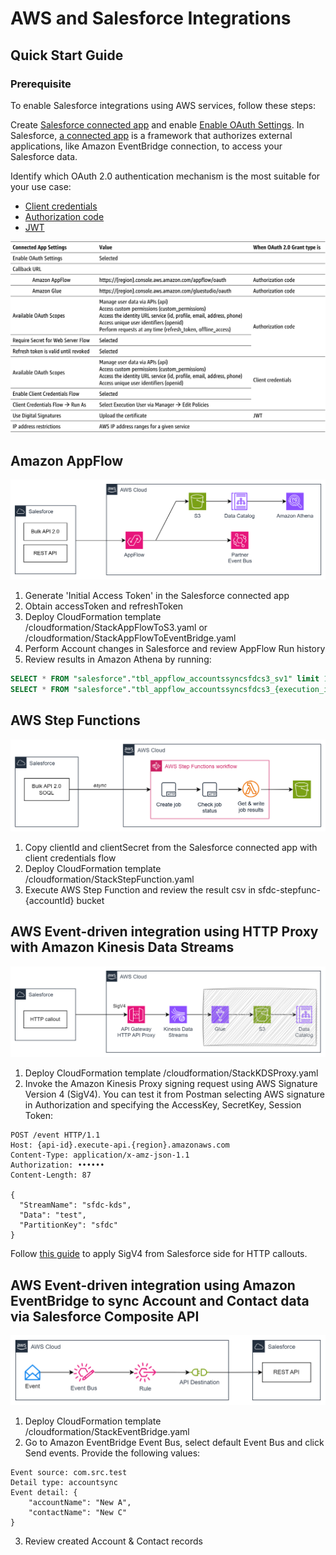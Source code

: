 # AWS and Salesforce Integrations
## Quick Start Guide
### Prerequisite

To enable Salesforce integrations using AWS services, follow these steps:

Create [Salesforce connected app](https://help.salesforce.com/s/articleView?id=sf.connected_app_client_credentials_setup.htm&type=5) and enable [Enable OAuth Settings](https://help.salesforce.com/s/articleView?id=sf.connected_app_create_api_integration.htm&type=5). 
In Salesforce, [a connected app](https://help.salesforce.com/s/articleView?id=sf.connected_app_overview.htm) is a framework that authorizes external applications, like Amazon EventBridge connection, to access your Salesforce data.

Identify which OAuth 2.0 authentication mechanism is the most suitable for your use case: 
* [Client credentials](https://help.salesforce.com/s/articleView?id=sf.connected_app_client_credentials_setup.htm)
* [Authorization code](https://help.salesforce.com/s/articleView?id=sf.remoteaccess_oauth_web_server_flow.htm)
* [JWT](https://help.salesforce.com/s/articleView?id=sf.remoteaccess_oauth_jwt_flow.htm)

![Salesforce connected app configuration](https://github.com/Natallia-Bahlai/aws-salesforce-integrations/blob/77c5d9ed088437ef051db9ac89fdb8b8ea69d24a/salesforce-connected-app.png)

## Amazon AppFlow
![AppFlow integration with Salesforce](https://github.com/Natallia-Bahlai/aws-salesforce-integrations/blob/52b4bcda1963cf8a24e902afba3467ef53b4dd83/Salesforce-AppFlow.png)

1. Generate 'Initial Access Token' in the Salesforce connected app 
2. Obtain accessToken and refreshToken
3. Deploy CloudFormation template /cloudformation/StackAppFlowToS3.yaml or /cloudformation/StackAppFlowToEventBridge.yaml
4. Perform Account changes in Salesforce and review AppFlow Run history
5. Review results in Amazon Athena by running:
```sql
SELECT * FROM "salesforce"."tbl_appflow_accountssyncsfdcs3_sv1" limit 10;
SELECT * FROM "salesforce"."tbl_appflow_accountssyncsfdcs3_{execution_id}_latest" limit 10;
```

## AWS Step Functions
![AppFlow integration with Salesforce](https://github.com/Natallia-Bahlai/aws-salesforce-integrations/blob/948360e96315d713438edc7df11d519f38351911/Salesforce-StepFunc.png)

1. Copy clientId and clientSecret from the Salesforce connected app with client credentials flow
2. Deploy CloudFormation template /cloudformation/StackStepFunction.yaml
3. Execute AWS Step Function and review the result csv in sfdc-stepfunc-{accountId} bucket

## AWS Event-driven integration using HTTP Proxy with Amazon Kinesis Data Streams
![EDA with Salesforce sending data to Amazon Kinesis Proxy](https://github.com/Natallia-Bahlai/aws-salesforce-integrations/blob/86ac743dec2c794c0ae6dd3c9e79890a179d962d/Salesforce-KDS-Proxy.png)

1. Deploy CloudFormation template /cloudformation/StackKDSProxy.yaml
2. Invoke the Amazon Kinesis Proxy signing request using AWS Signature Version 4 (SigV4). You can test it from Postman selecting AWS signature in Authorization and specifying the AccessKey, SecretKey, Session Token:
```http
POST /event HTTP/1.1
Host: {api-id}.execute-api.{region}.amazonaws.com
Content-Type: application/x-amz-json-1.1
Authorization: ••••••
Content-Length: 87

{
  "StreamName": "sfdc-kds",
  "Data": "test",
  "PartitionKey": "sfdc"
}
```
Follow [this guide](https://help.salesforce.com/s/articleView?id=sf.nc_create_edit_awssig4_ext_cred.htm&language=en_US) to apply SigV4 from Salesforce side for HTTP callouts.

## AWS Event-driven integration using Amazon EventBridge to sync Account and Contact data via Salesforce Composite API
![EDA via Amazon EventBridge](https://github.com/Natallia-Bahlai/aws-salesforce-integrations/blob/71d987e70dc7c501ff4d4ea1778ccabef6ec3e4b/Salesforce-EventBridge.png)
1. Deploy CloudFormation template /cloudformation/StackEventBridge.yaml
2. Go to Amazon EventBridge Event Bus, select default Event Bus and click Send events. Provide the following values:
```
Event source: com.src.test
Detail type: accountsync
Event detail: {
    "accountName": "New A",
    "contactName": "New C"
}
```
3. Review created Account & Contact records 
